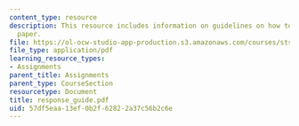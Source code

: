 ```yaml
---
content_type: resource
description: This resource includes information on guidelines on how to write a response
  paper.
file: https://ol-ocw-studio-app-production.s3.amazonaws.com/courses/sts-001-technology-in-american-history-spring-2006/57df5eaa13ef0b2f62822a37c56b2c6e_response_guide.pdf
file_type: application/pdf
learning_resource_types:
- Assignments
parent_title: Assignments
parent_type: CourseSection
resourcetype: Document
title: response_guide.pdf
uid: 57df5eaa-13ef-0b2f-6282-2a37c56b2c6e
---
```

